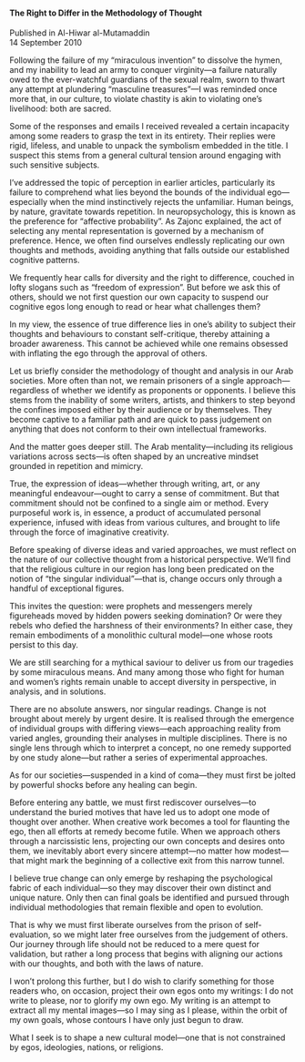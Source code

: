 <h4>The Right to Differ in the Methodology of Thought</h4>

Published in Al-Hiwar al-Mutamaddin
<br>
14 September 2010

Following the failure of my “miraculous invention” to dissolve the hymen, and my inability to lead an army to conquer virginity—a failure naturally owed to the ever-watchful guardians of the sexual realm, sworn to thwart any attempt at plundering “masculine treasures”—I was reminded once more that, in our culture, to violate chastity is akin to violating one’s livelihood: both are sacred.

Some of the responses and emails I received revealed a certain incapacity among some readers to grasp the text in its entirety. Their replies were rigid, lifeless, and unable to unpack the symbolism embedded in the title. I suspect this stems from a general cultural tension around engaging with such sensitive subjects.

I’ve addressed the topic of perception in earlier articles, particularly its failure to comprehend what lies beyond the bounds of the individual ego—especially when the mind instinctively rejects the unfamiliar. Human beings, by nature, gravitate towards repetition. In neuropsychology, this is known as the preference for “affective probability”. As Zajonc explained, the act of selecting any mental representation is governed by a mechanism of preference. Hence, we often find ourselves endlessly replicating our own thoughts and methods, avoiding anything that falls outside our established cognitive patterns.

We frequently hear calls for diversity and the right to difference, couched in lofty slogans such as “freedom of expression”. But before we ask this of others, should we not first question our own capacity to suspend our cognitive egos long enough to read or hear what challenges them?

In my view, the essence of true difference lies in one’s ability to subject their thoughts and behaviours to constant self-critique, thereby attaining a broader awareness. This cannot be achieved while one remains obsessed with inflating the ego through the approval of others.

Let us briefly consider the methodology of thought and analysis in our Arab societies. More often than not, we remain prisoners of a single approach—regardless of whether we identify as proponents or opponents. I believe this stems from the inability of some writers, artists, and thinkers to step beyond the confines imposed either by their audience or by themselves. They become captive to a familiar path and are quick to pass judgement on anything that does not conform to their own intellectual frameworks.

And the matter goes deeper still. The Arab mentality—including its religious variations across sects—is often shaped by an uncreative mindset grounded in repetition and mimicry.

True, the expression of ideas—whether through writing, art, or any meaningful endeavour—ought to carry a sense of commitment. But that commitment should not be confined to a single aim or method. Every purposeful work is, in essence, a product of accumulated personal experience, infused with ideas from various cultures, and brought to life through the force of imaginative creativity.

Before speaking of diverse ideas and varied approaches, we must reflect on the nature of our collective thought from a historical perspective. We’ll find that the religious culture in our region has long been predicated on the notion of “the singular individual”—that is, change occurs only through a handful of exceptional figures.

This invites the question: were prophets and messengers merely figureheads moved by hidden powers seeking domination? Or were they rebels who defied the harshness of their environments? In either case, they remain embodiments of a monolithic cultural model—one whose roots persist to this day.

We are still searching for a mythical saviour to deliver us from our tragedies by some miraculous means. And many among those who fight for human and women’s rights remain unable to accept diversity in perspective, in analysis, and in solutions.

There are no absolute answers, nor singular readings. Change is not brought about merely by urgent desire. It is realised through the emergence of individual groups with differing views—each approaching reality from varied angles, grounding their analyses in multiple disciplines. There is no single lens through which to interpret a concept, no one remedy supported by one study alone—but rather a series of experimental approaches.

As for our societies—suspended in a kind of coma—they must first be jolted by powerful shocks before any healing can begin.

Before entering any battle, we must first rediscover ourselves—to understand the buried motives that have led us to adopt one mode of thought over another. When creative work becomes a tool for flaunting the ego, then all efforts at remedy become futile. When we approach others through a narcissistic lens, projecting our own concepts and desires onto them, we inevitably abort every sincere attempt—no matter how modest—that might mark the beginning of a collective exit from this narrow tunnel.

I believe true change can only emerge by reshaping the psychological fabric of each individual—so they may discover their own distinct and unique nature. Only then can final goals be identified and pursued through individual methodologies that remain flexible and open to evolution.

That is why we must first liberate ourselves from the prison of self-evaluation, so we might later free ourselves from the judgement of others. Our journey through life should not be reduced to a mere quest for validation, but rather a long process that begins with aligning our actions with our thoughts, and both with the laws of nature.

I won’t prolong this further, but I do wish to clarify something for those readers who, on occasion, project their own egos onto my writings: I do not write to please, nor to glorify my own ego. My writing is an attempt to extract all my mental images—so I may sing as I please, within the orbit of my own goals, whose contours I have only just begun to draw.

What I seek is to shape a new cultural model—one that is not constrained by egos, ideologies, nations, or religions.